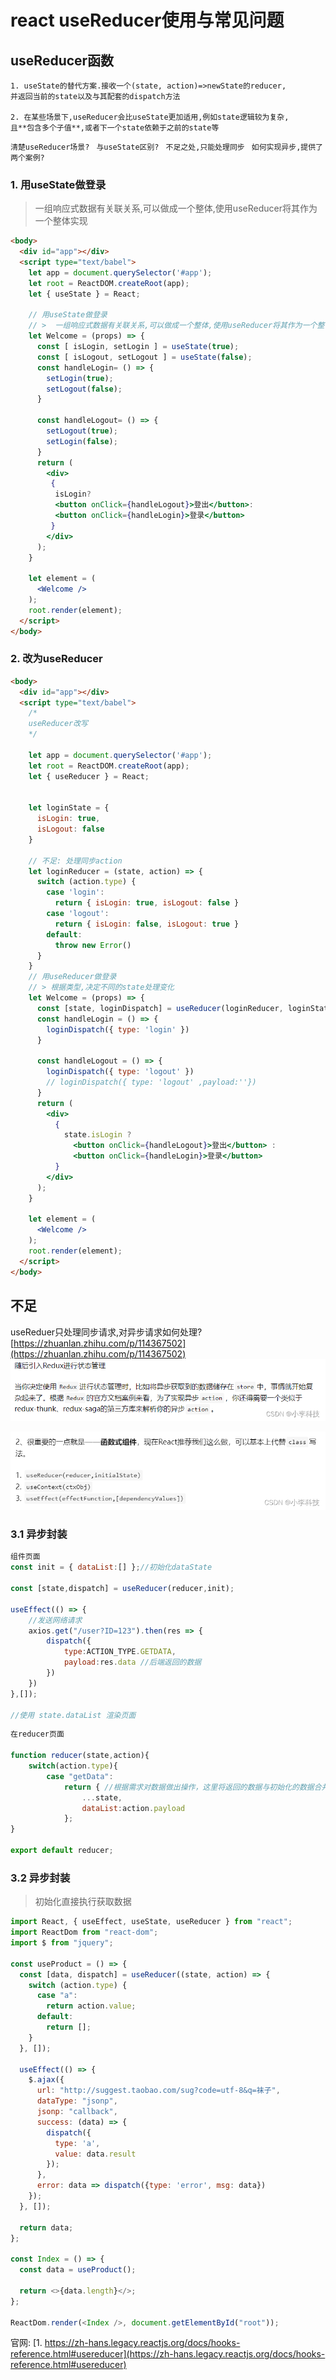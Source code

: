 # react useReducer使用与常见问题
## useReducer函数
    1. useState的替代方案.接收一个(state, action)=>newState的reducer,
    并返回当前的state以及与其配套的dispatch方法

    2. 在某些场景下,useReducer会比useState更加适用,例如state逻辑较为复杂,
    且**包含多个子值**,或者下一个state依赖于之前的state等

`清楚useReducer场景? `
`与useState区别? `
`不足之处,只能处理同步 `
`如何实现异步,提供了两个案例?`

### 1. 用useState做登录
>  一组响应式数据有关联关系,可以做成一个整体,使用useReducer将其作为一个整体实现
```html
<body>
  <div id="app"></div>
  <script type="text/babel">
    let app = document.querySelector('#app');
    let root = ReactDOM.createRoot(app);
    let { useState } = React;

    // 用useState做登录
    // >  一组响应式数据有关联关系,可以做成一个整体,使用useReducer将其作为一个整体实现
    let Welcome = (props) => {  
      const [ isLogin, setLogin ] = useState(true);
      const [ isLogout, setLogout ] = useState(false);
      const handleLogin= () => {
        setLogin(true);
        setLogout(false);
      }

      const handleLogout= () => {
        setLogout(true);
        setLogin(false);
      }
      return (
        <div>
         {
          isLogin?
          <button onClick={handleLogout}>登出</button>:
          <button onClick={handleLogin}>登录</button>
         }
        </div>
      );
    }
    
    let element = (
      <Welcome />
    );
    root.render(element);
  </script>
</body>

```

### 2. 改为useReducer
```html
<body>
  <div id="app"></div>
  <script type="text/babel">
    /* 
    useReducer改写
    */

    let app = document.querySelector('#app');
    let root = ReactDOM.createRoot(app);
    let { useReducer } = React;


    let loginState = {
      isLogin: true,
      isLogout: false
    }

    // 不足: 处理同步action
    let loginReducer = (state, action) => {
      switch (action.type) {
        case 'login':
          return { isLogin: true, isLogout: false }
        case 'logout':
          return { isLogin: false, isLogout: true }
        default:
          throw new Error()
      }
    }
    // 用useReducer做登录
    // > 根据类型,决定不同的state处理变化
    let Welcome = (props) => {
      const [state, loginDispatch] = useReducer(loginReducer, loginState);
      const handleLogin = () => {
        loginDispatch({ type: 'login' })
      }

      const handleLogout = () => {
        loginDispatch({ type: 'logout' })
        // loginDispatch({ type: 'logout' ,payload:''})
      }
      return (
        <div>
          {
            state.isLogin ?
              <button onClick={handleLogout}>登出</button> :
              <button onClick={handleLogin}>登录</button>
          }
        </div>
      );
    }

    let element = (
      <Welcome />
    );
    root.render(element);
  </script>
</body>
```

## 不足
useReduer只处理同步请求,对异步请求如何处理?
[https://zhuanlan.zhihu.com/p/114367502](https://zhuanlan.zhihu.com/p/114367502)
![在这里插入图片描述](assets/c8ce39232b5a9f4fa8d07085149ae38e.png)


![在这里插入图片描述](assets/1c10ad03818f5ca4e58f25fb06c62720.png)
### 3.1 异步封装
```js
组件页面
const init = { dataList:[] };//初始化dataState
 
const [state,dispatch] = useReducer(reducer,init);
 
useEffect(() => {
    //发送网络请求
    axios.get("/user?ID=123").then(res => {
        dispatch({
            type:ACTION_TYPE.GETDATA,
            payload:res.data //后端返回的数据
        })
    })
},[]);
 
//使用 state.dataList 渲染页面
```

```js
在reducer页面

function reducer(state,action){
    switch(action.type){
        case "getData":
            return { //根据需求对数据做出操作，这里将返回的数据与初始化的数据合并
                ...state,
                dataList:action.payload 
            };
}    
 
export default reducer;
```
### 3.2 异步封装
> 初始化直接执行获取数据
```js
import React, { useEffect, useState, useReducer } from "react";
import ReactDom from "react-dom";
import $ from "jquery";

const useProduct = () => {
  const [data, dispatch] = useReducer((state, action) => {
    switch (action.type) {
      case "a":
        return action.value;
      default:
        return [];
    }
  }, []);

  useEffect(() => {
    $.ajax({
      url: "http://suggest.taobao.com/sug?code=utf-8&q=袜子",
      dataType: "jsonp",
      jsonp: "callback",
      success: (data) => {
        dispatch({
          type: 'a',
          value: data.result
        });
      },
      error: data => dispatch({type: 'error', msg: data})
    });
  }, []);

  return data;
};

const Index = () => {
  const data = useProduct();

  return <>{data.length}</>;
};

ReactDom.render(<Index />, document.getElementById("root"));
```

官网:
[1. https://zh-hans.legacy.reactjs.org/docs/hooks-reference.html#usereducer](https://zh-hans.legacy.reactjs.org/docs/hooks-reference.html#usereducer)
